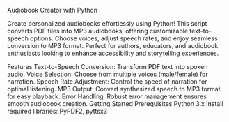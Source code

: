 Audiobook Creator with Python

Create personalized audiobooks effortlessly using Python! This script converts PDF files into MP3 audiobooks, offering customizable text-to-speech options. Choose voices, adjust speech rates, and enjoy seamless conversion to MP3 format. Perfect for authors, educators, and audiobook enthusiasts looking to enhance accessibility and storytelling experiences.

Features
Text-to-Speech Conversion: Transform PDF text into spoken audio.
Voice Selection: Choose from multiple voices (male/female) for narration.
Speech Rate Adjustment: Control the speed of narration for optimal listening.
MP3 Output: Convert synthesized speech to MP3 format for easy playback.
Error Handling: Robust error management ensures smooth audiobook creation.
Getting Started
Prerequisites
Python 3.x
Install required libraries: PyPDF2, pyttsx3
